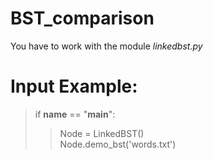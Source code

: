 # BST_comparison
You have to work with the module *linkedbst.py*
# Input Example:
> if __name__ == "__main__":<br>
>>Node = LinkedBST()<br>
>>Node.demo_bst('words.txt')

